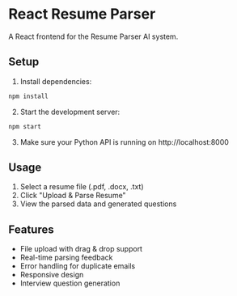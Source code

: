 # React Resume Parser

A React frontend for the Resume Parser AI system.

## Setup

1. Install dependencies:
```bash
npm install
```

2. Start the development server:
```bash
npm start
```

3. Make sure your Python API is running on http://localhost:8000

## Usage

1. Select a resume file (.pdf, .docx, .txt)
2. Click "Upload & Parse Resume"
3. View the parsed data and generated questions

## Features

- File upload with drag & drop support
- Real-time parsing feedback
- Error handling for duplicate emails
- Responsive design
- Interview question generation